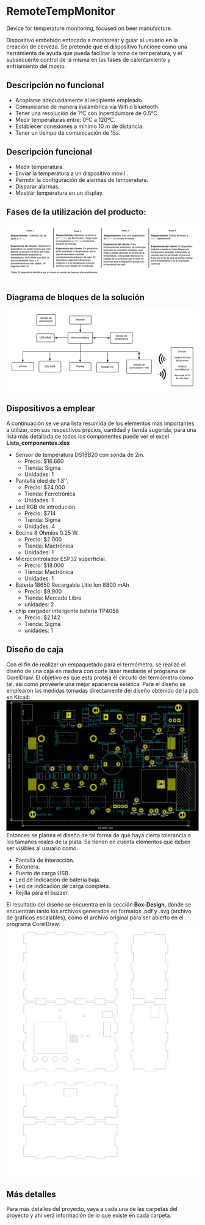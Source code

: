 # RemoteTempMonitor
Device for temperature monitoring, focused on beer manufacture.

Dispositivo embebido enfocado a monitorear y guiar al usuario en la creación de cerveza. Se pretende que el dispositivo funcione como una herramienta de ayuda que pueda facilitar la toma de temperatura, y el subsecuente control de la misma en las fáses de calentamiento y enfriamiento del mosto.



## Descripción no funcional 

- Acoplarse adecuadamente al recipiente empleado.
- Comunicarse de manera inalámbrica via Wifi o bluetooth. 
- Tener una resolución de 1°C con incertidumbre de  0.5°C.
- Medir temperaturas entre: 0ºC a 120ºC. 
- Establecer conexiones a mínimo 10 m de distancia.
- Tener un tiempo de comunicación de 15s.


## Descripción funcional 

- Medir temperatura.
- Enviar la temperatura a un dispositivo móvil .
- Permitir la configuración de alarmas de temperatura.
- Disparar alarmas. 
- Mostrar temperatura en un display.

## Fases de la utilización del producto:
![Fases](Diagrama-Fases.png)

## Diagrama de bloques de la solución
![Bloques](BlockDiagram.png)

## Dispositivos a emplear
A continuación se ve una lista resumida de los elementos más importantes a utilizar, con sus respectivos precios, cantidad y tienda sugerida, para una lista más detallada de todos los componentes puede ver el excel **Lista_componentes.xlsx**
 - Sensor de temperatura DS18B20 con sonda de 2m.
   * Precio: $16.660
   * Tienda: Sigma
   * Unidades: 1
 - Pantalla oled de 1.3''.
   * Precio: $24.000
   * Tienda: Ferretrónica
   * Unidades: 1
 - Led RGB de introdución.
   * Precio: $714
   * Tienda: Sigma
   * Unidades: 4
 - Bocina 8 Ohmios 0.25 W.
   * Precio: $2.000
   * Tienda: Mactrónica
   * Unidades: 1
 - Microcontrolador ESP32 superficial.
   * Precio: $18.000
   * Tienda: Mactrónica
   * Unidades: 1
- Batería 18650 Recargable Litio Ion 8800 mAh
   * Precio: $9.900
   * Tienda: Mercado Libre
   * unidades: 2
- chip cargador inteligente bateria TP4056
   * Precio: $2.142
   * Tienda: Sigma
   * unidades: 1

## Diseño de caja 
Con el fin de realizar un empaquetado para el termómetro, se realizó el diseño de una caja en madera con corte laser mediante el programa de CorelDraw. El objetivo es que esta  proteja el circuito del termómetro como tal, así como proveerle una mejor apariencia estética. 
Para el diseño se emplearon las medidas tomadas directamente del diseño obtenido de la pcb en Kicad:
![diseno](disenoPCB.png)
Entonces se planea el diseño de tal forma de que haya cierta tolerancia a los tamaños reales de la plata. Se tienen en cuenta elementos que deben ser visibles al usuario como:

- Pantalla de interacción.
- Botonera.
- Puerto de carga USB.
- Led de indicación de bateria baja.
- Led de indicación de carga completa.
- Rejilla para el buzzer.

El resultado del diseño se encuentra en la sección **Box-Design**, donde se encuentran tanto los archivos generados en formatos .pdf y .svg (archivo de gráficos escalables), como el archivo original para ser abierto en el programa CorelDraw:
![disenopdf](Box-Design/Thermometer-SVG.svg)

## Más detalles
Para más detalles del proyecto, vaya a cada una de las carpetas del proyecto y ahí verá información de lo que existe en cada carpeta.

